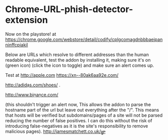 ﻿# Chrome-URL-phish-detector-extension
Now on the playstore! at
https://chrome.google.com/webstore/detail/codify/cplgcomagdnbbbaeipanninffcpiakil

Below are URLs which resolve to different addresses than the human readable equivalent, test the addon by installing it, making sure it's on (green icon) (click the icon to toggle) and make sure an alert comes up.

Test at http://аррӏе.com
https://xn--80ak6aa92e.com/

http://adidạs.com/shoes/ .

http://www.biṇaṇce.com/

(this shouldn't trigger an alert now, This allows the addon to parse the hostname part of the url but leave out everything after the "/".
This means that hosts will be verified but subdomains/pages of a site will not be parsed reducing the number of false positives.
I can do this without the risk of introducing false-negatives as it is the site's responsibility to remove malicious pages).
http://jamesmatchett.co.uk/జ్ఞ‌ా

